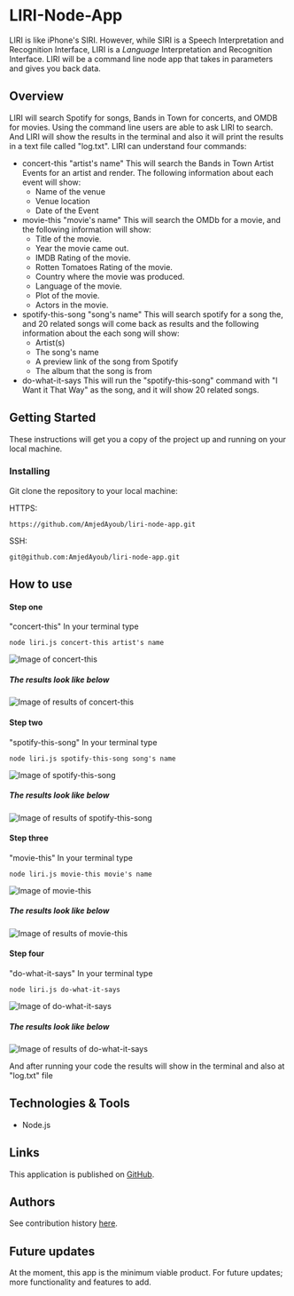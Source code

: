 # LIRI-Node-App
LIRI is like iPhone's SIRI. However, while SIRI is a Speech Interpretation and Recognition Interface, LIRI is a _Language_ Interpretation and Recognition Interface. LIRI will be a command line node app that takes in parameters and gives you back data.

## Overview
LIRI will search Spotify for songs, Bands in Town for concerts, and OMDB for movies.
Using the command line users are able to ask LIRI to search. And LIRI will show the results in the terminal and also it will print the results in a text file called "log.txt".
LIRI can understand four commands:
* concert-this "artist's name"
    This will search the Bands in Town Artist Events for an artist and render. The following information about each event will show:
    * Name of the venue
    * Venue location
    * Date of the Event
* movie-this "movie's name"
    This will search the OMDb for a movie, and the following information will show:
    * Title of the movie.
    * Year the movie came out.
    * IMDB Rating of the movie.
    * Rotten Tomatoes Rating of the movie.
    * Country where the movie was produced.
    * Language of the movie.
    * Plot of the movie.
    * Actors in the movie.
* spotify-this-song "song's name"
    This will search spotify for a song the, and 20 related songs will come back as results and the following information about the each song will show:
    * Artist(s)
    * The song's name
    * A preview link of the song from Spotify
    * The album that the song is from
* do-what-it-says
    This will run the "spotify-this-song" command with "I Want it That Way" as the song, and it will show 20 related songs.

## Getting Started
These instructions will get you a copy of the project up and running on your local machine.

### Installing
Git clone the repository to your local machine:

HTTPS:
```
https://github.com/AmjedAyoub/liri-node-app.git
```
SSH:
```
git@github.com:AmjedAyoub/liri-node-app.git
```

## How to use

#### Step one
"concert-this"
In your terminal type
```terminal
node liri.js concert-this artist's name
```

![Image of concert-this](./images/1.png)

##### The results look like below
![Image of results of concert-this](./images/2.png)

#### Step two
"spotify-this-song"
In your terminal type
```terminal
node liri.js spotify-this-song song's name
```

![Image of spotify-this-song](./images/3.png)

##### The results look like below
![Image of results of spotify-this-song](./images/4.png)


#### Step three
"movie-this"
In your terminal type
```terminal
node liri.js movie-this movie's name
```

![Image of movie-this](./images/5.png)

##### The results look like below
![Image of results of movie-this](./images/6.png)


#### Step four
"do-what-it-says"
In your terminal type
```terminal
node liri.js do-what-it-says
```

![Image of do-what-it-says](./images/7.png)

##### The results look like below
![Image of results of do-what-it-says](./images/8.png)

And after running your code the results will show in the terminal and also at "log.txt" file


## Technologies & Tools
* Node.js

## Links
This application is published on [GitHub](https://github.com/AmjedAyoub/liri-node-app).

## Authors
See contribution history [here](https://github.com/AmjedAyoub/ImageAggregator/graphs/contributors).

## Future updates
At the moment, this app is the minimum viable product. For future updates; more functionality and features to add.
